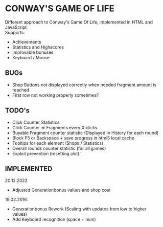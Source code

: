 # CONWAY'S GAME OF LIFE

Different approach to Conway's Game Of Life, implemented in HTML and JavaScript.  
Supports:

* Achievements
* Statistics and Highscores
* Improvable bonuses
* Keyboard / Mouse


## BUGs

* Shop Buttons not displayed correctly when needed fragment amount is reached
* First row not working properly sometimes?


## TODO's

* Click Counter Statistics
* Click Counter => Fragments every X clicks
* Buyable Fragment counter statistic (Displayed in History for each round)
* Block F5 or Backspace + save progress in html5 local cache
* Tooltips for each element (Shops / Statistics)
* Overall rounds counter statistic (for all games)
* Exploit prevention (resetting alot)


## IMPLEMENTED
20.12.2022
* Adjusted Generationbonus values and shop cost

19.02.2016:
* Generationbonus Rework (Scaling with updates from low to higher values)
* Add Keyboard recognition (space + num)
